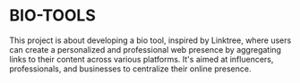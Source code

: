 # BIO-TOOLS
This project is about developing a bio tool, inspired by Linktree, where users can create a personalized and professional web presence by aggregating links to their content across various platforms. It's aimed at influencers, professionals, and businesses to centralize their online presence.
